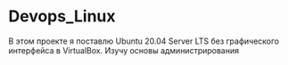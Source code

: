 # Devops_Linux
В этом проекте я поставлю Ubuntu 20.04 Server LTS без графического интерфейса в VirtualBox. Изучу основы администрирования
